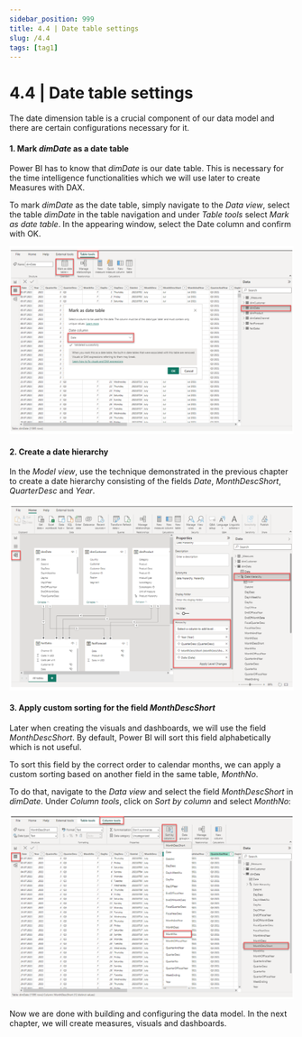 ```yaml
---
sidebar_position: 999
title: 4.4 | Date table settings
slug: /4.4
tags: [tag1]
---
```


# 4.4 | Date table settings

The date dimension table is a crucial component of our data model and there are certain configurations necessary for it.

#### 1. Mark *dimDate* as a date table

Power BI has to know that *dimDate* is our date table. This is necessary for the time intelligence functionalities which we will use later to create Measures with DAX.

To mark *dimDate* as the date table, simply navigate to the *Data view*, select the table *dimDate* in the table navigation and under *Table tools* select *Mark as date table*. In the appearing window, select the Date column and confirm with OK.

![03-67](/img/img_book_03-67.png)

#### 2. Create a date hierarchy

In the *Model view*, use the technique demonstrated in the previous chapter to create a date hierarchy consisting of the fields *Date*, *MonthDescShort*, *QuarterDesc* and *Year*.

![03-68](/img/img_book_03-68.png)

#### 3. Apply custom sorting for the field *MonthDescShort*

Later when creating the visuals and dashboards, we will use the field *MonthDescShort*. By default, Power BI will sort this field alphabetically which is not useful.

To sort this field by the correct order to calendar months, we can apply a custom sorting based on another field in the same table, *MonthNo*.

To do that, navigate to the *Data view* and select the field *MonthDescShort* in *dimDate*. Under *Column tools*, click on *Sort by column* and select *MonthNo*:

![03-69](/img/img_book_03-69.png)

Now we are done with building and configuring the data model. In the next chapter, we will create measures, visuals and dashboards.